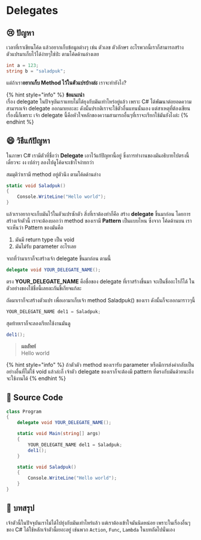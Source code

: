 # Delegates

## 😢 ปัญหา

เวลาที่เราเขียนโค้ด แล้วอยากเก็บข้อมูลต่างๆ เช่น ตัวเลข ตัวอักษร อะไรพวกนี้เราก็สามารถสร้างตัวแปรมาเก็บไว้ได้ง่ายๆใช่ป่ะ ตามโค้ดด้านล่างเลย

```csharp
int a = 123;
string b = "saladpuk";
```

แต่ถ้าเรา**อยากเก็บ Method ไว้ในตัวแปรบ้างล่ะ** เราจะทำยังไง?

{% hint style="info" %}
**ข้อแนะนำ**  
เรื่อง delegate ในปัจจุบันเราแทบไม่ได้ยุงกับมันเท่าไหร่อยู่แล้ว เพราะ C\# ได้พัฒนาต่อยอดความสามารถเจ้า delegate ออกมาเยอะละ ดังนั้นปรกติเราจะใช้ตัวอื่นแทนนั่นเอง แต่สาเหตุที่ต้องเขียนเรื่องนี้ก็เพราะ เจ้า delegate นี้คือหัวใจหลักของความสามารถอื่นๆที่เราจะเรียกใช้มันยังไงล่ะ
{% endhint %}

## 😄 วิธีแก้ปัญหา

ในภาษา C\# เรามีตัวที่ชื่อว่า **Delegate** เอาไว้แก้ปัญหานี้อยู่ ซึ่งการทำงานของมันอธิบายไปตรงนี้เดี๋ยวจะ งง เปล่าๆ ลองไปดูโค้ดจะเข้าใจง่ายกว่า

สมมุติว่าเรามี method อยู่ตัวนึง ตามโค้ดด้านล่าง

```csharp
static void Saladpuk()
{
    Console.WriteLine("Hello world");
}
```

แล้วเราอยากจะเก็บมันไว้ในตัวแปรซักตัว สิ่งที่เราต้องทำก็คือ สร้าง **delegate** ขึ้นมาก่อน  โดยการสร้างเจ้าตัวนี้ เราจะต้องบอกว่า method ของเรามี **Pattern** เป็นแบบไหน ซึ่งจาก โค้ดด้านบน เราจะเห็นว่า Pattern ของมันคือ

1. มันมี return type เป็น void
2. มันไม่รับ parameter อะไรเลย

จากที่ว่ามาเราก็จะสร้างเจ้า delegate ขึ้นมาก่อน ตามนี้

```csharp
delegate void YOUR_DELEGATE_NAME();
```

ตรง **YOUR\_DELEGATE\_NAME** คือชื่อของ delegate ที่เราสร้างขึ้นมา จะเป็นชื่ออะไรก็ได้ ในตัวอย่างของใช้ชื่อนี้เลยละกันขี้เกียจแก้ละ

ถัดมาเราก็จะสร้างตัวแปร เพื่อเอามาเก็บเจ้า method Saladpuk\(\) ของเรา ดังนั้นก็จะออกมาราวๆนี้

```csharp
YOUR_DELEGATE_NAME del1 = Saladpuk;
```

สุดท้ายเราก็จะลองเรียกใช้งานมันดู

```csharp
del1();
```

> **ผลลัพท์**  
> Hello world

{% hint style="info" %}
ถ้าตัวตัว method ของเรารับ parameter หรือมีการส่งค่ากลับเป็นอย่างอื่นที่ไม่ใช้ void แล้วล่ะก็ เจ้าตัว delegate ของเราก็จะต้องมี pattern ที่ตรงกับมันด้วยนะถึงจะใช้งานได้
{% endhint %}

## 📝 Source Code

```csharp
class Program
{
    delegate void YOUR_DELEGATE_NAME();

    static void Main(string[] args)
    {
        YOUR_DELEGATE_NAME del1 = Saladpuk;
        del1();
    }

    static void Saladpuk()
    {
        Console.WriteLine("Hello world");
    }
}
```

## 🎯 บทสรุป

เจ้าตัวนี้ในปัจจุบันเราไม่ได้ไปยุ่งกับมันเท่าไหร่แล้ว แต่เราต้องเข้าใจมันนิดหน่อย เพราะในเรื่องอื่นๆของ C\# ได้ใช้หลักเจ้าตัวนี้เยอะอยู่ เช่นพวก `Action`, `Func`, `Lambda` ในบทถัดไปนั่นเอง


